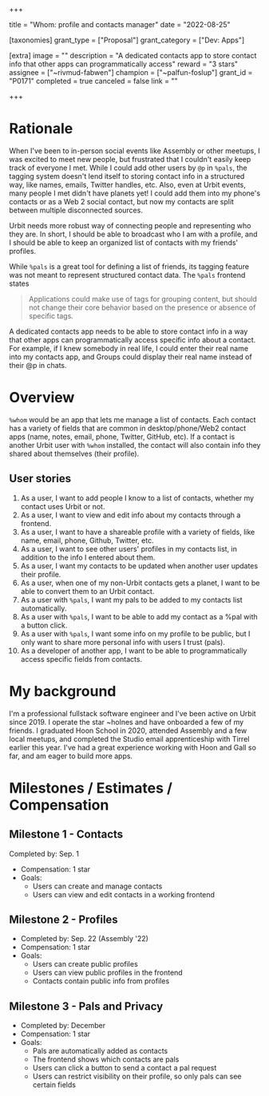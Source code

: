 +++

title = "Whom: profile and contacts manager"
date = "2022-08-25"

[taxonomies]
grant_type = ["Proposal"]
grant_category = ["Dev: Apps"]

[extra]
image = ""
description = "A dedicated contacts app to store contact info that other apps can programmatically access"
reward = "3 stars"
assignee = ["~rivmud-fabwen"]
champion = ["~palfun-foslup"]
grant_id = "P0171"
completed = true
canceled = false
link = ""

+++

# Rationale
When I've been to in-person social events like Assembly or other meetups, I was excited to meet new people, but frustrated that I couldn't easily keep track of everyone I met. While I could add other users by `@p` in `%pals`, the tagging system doesn't lend itself to storing contact info in a structured way, like names, emails, Twitter handles, etc. Also, even at Urbit events, many people I met didn't have planets yet! I could add them into my phone's contacts or as a Web 2 social contact, but now my contacts are split between multiple disconnected sources.

Urbit needs more robust way of connecting people and representing who they are. In short, I should be able to broadcast who I am with a profile, and I should be able to keep an organized list of contacts with my friends' profiles.

While `%pals` is a great tool for defining a list of friends, its tagging feature was not meant to represent structured contact data. The `%pals` frontend states
> Applications could make use of tags for grouping content, but should not change their core behavior based on the presence or absence of specific tags.

A dedicated contacts app needs to be able to store contact info in a way that other apps can programmatically access specific info about a contact. For example, if I knew somebody in real life, I could enter their real name into my contacts app, and Groups could display their real name instead of their @p in chats.
# Overview
`%whom` would be an app that lets me manage a list of contacts.
Each contact has a variety of fields that are common in desktop/phone/Web2 contact apps (name, notes, email, phone, Twitter, GitHub, etc).
If a contact is another Urbit user with `%whom` installed, the contact will also contain info they shared about themselves (their profile).
## User stories
1. As a user, I want to add people I know to a list of contacts, whether my contact uses Urbit or not.
2. As a user, I want to view and edit info about my contacts through a frontend.
3. As a user, I want to have a shareable profile with a variety of fields, like name, email, phone, Github, Twitter, etc.
4. As a user, I want to see other users' profiles in my contacts list, in addition to the info I entered about them.
5. As a user, I want my contacts to be updated when another user updates their profile.
6. As a user, when one of my non-Urbit contacts gets a planet, I want to be able to convert them to an Urbit contact.
7. As a user with `%pals`, I want my pals to be added to my contacts list automatically.
8. As a user with `%pals`, I want to be able to add my contact as a %pal with a button click.
9. As a user with `%pals`, I want some info on my profile to be public, but I only want to share more personal info with users I trust (pals).
10. As a developer of another app, I want to be able to programmatically access specific fields from contacts.
# My background
I'm a professional fullstack software engineer and I've been active on Urbit since 2019. I operate the star ~holnes and have onboarded a few of my friends. I graduated Hoon School in 2020, attended Assembly and a few local meetups, and completed the Studio email apprenticeship with Tirrel earlier this year. I've had a great experience working with Hoon and Gall so far, and am eager to build more apps.
# Milestones / Estimates / Compensation
## Milestone 1 - Contacts
Completed by: Sep. 1
- Compensation: 1 star
- Goals:
    - Users can create and manage contacts
    - Users can view and edit contacts in a working frontend
## Milestone 2 - Profiles
- Completed by: Sep. 22 (Assembly '22)
- Compensation: 1 star
- Goals:
    - Users can create public profiles
    - Users can view public profiles in the frontend
    - Contacts contain public info from profiles
## Milestone 3 - Pals and Privacy
- Completed by: December
- Compensation: 1 star
- Goals:
    - Pals are automatically added as contacts
    - The frontend shows which contacts are pals
    - Users can click a button to send a contact a pal request
    - Users can restrict visibility on their profile, so only pals can see certain fields
